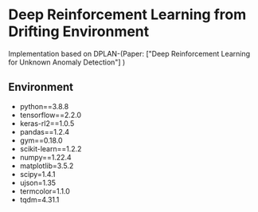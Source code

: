 # Deep Reinforcement Learning from Drifting Environment
Implementation based on DPLAN-(Paper: ["Deep Reinforcement Learning for Unknown Anomaly Detection"] )
## Environment

* python==3.8.8
* tensorflow==2.2.0
* keras-rl2==1.0.5
* pandas==1.2.4
* gym==0.18.0
* scikit-learn==1.2.2
* numpy==1.22.4
* matplotlib=3.5.2
* scipy=1.4.1
* ujson=1.35
* termcolor=1.1.0
* tqdm=4.31.1

